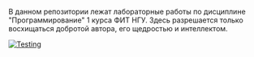 В данном репозитории лежат лабораторные работы по дисциплине "Программирование" 1 курса ФИТ НГУ. Здесь разрешается только восхищаться добротой автора, его щедростью и интеллектом.

[![Testing](https://github.com/ptrvsrg/NSU_Labs_C/actions/workflows/cmake.yml/badge.svg)](https://github.com/ptrvsrg/NSU_Labs_C/actions/workflows/cmake.yml)
